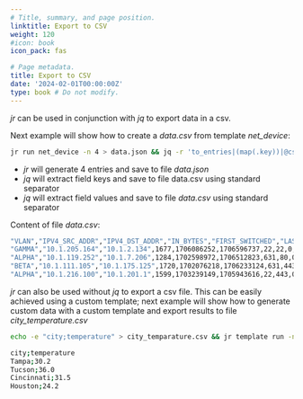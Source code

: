 ```yaml
---
# Title, summary, and page position.
linktitle: Export to CSV
weight: 120
#icon: book
icon_pack: fas

# Page metadata.
title: Export to CSV
date: '2024-02-01T00:00:00Z'
type: book # Do not modify.
---
```


_jr_ can be used in conjunction with _jq_ to export data in a csv.

Next example will show how to create a _data.csv_ from template _net_device_:


```bash
jr run net_device -n 4 > data.json && jq -r 'to_entries|(map(.key))|@csv' data.json | head -1 > data.csv | jq -r 'to_entries|(map(.value))|@csv' data.json >> data.csv && rm data.json
```

 - _jr_ will generate 4 entries and save to file _data.json_
 - _jq_ will extract field keys and save to file data.csv using standard separator
 - _jq_ will extract field values and save to file _data.csv_ using standard separator


Content of file _data.csv_:

```bash
"VLAN","IPV4_SRC_ADDR","IPV4_DST_ADDR","IN_BYTES","FIRST_SWITCHED","LAST_SWITCHED","L4_SRC_PORT","L4_DST_PORT","TCP_FLAGS","PROTOCOL","SRC_TOS","SRC_AS","DST_AS","L7_PROTO","L7_PROTO_NAME","L7_PROTO_CATEGORY"
"GAMMA","10.1.205.164","10.1.2.134",1677,1706086252,1706596737,22,22,0,4,136,4,0,443,"FTP","Transport"
"ALPHA","10.1.119.252","10.1.7.206",1284,1702598972,1706512823,631,80,0,3,253,2,1,443,"UDP","Application"
"BETA","10.1.111.105","10.1.175.125",1720,1702076218,1706233124,631,443,0,2,155,4,1,443,"UDP","Session"
"ALPHA","10.1.216.100","10.1.201.1",1599,1703239149,1705943616,22,443,0,3,234,3,1,81,"TCP","Transport
```

_jr_ can also be used without _jq_ to export a csv file. This can be easily achieved using a custom template; next example will show how to generate custom data with a custom template and export results to file _city_temperature.csv_

```bash
echo -e "city;temperature" > city_temparature.csv && jr template run -n 4 --embedded '{{city}};{{format_float "%.1f" (floating 40 5)}}' >> city_temparature.csv
```

```bash
city;temperature
Tampa;30.2
Tucson;36.0
Cincinnati;31.5
Houston;24.2
```
